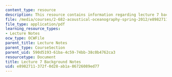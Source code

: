 ```yaml
---
content_type: resource
description: This resource contains information regarding lecture 7 background notes.
file: /media/courses/2-682-acoustical-oceanography-spring-2012/e8982711372f0d28ab1a86726089ed77_MIT2_682S12_bglec07.pdf
file_type: application/pdf
learning_resource_types:
- Lecture Notes
ocw_type: OCWFile
parent_title: Lecture Notes
parent_type: CourseSection
parent_uid: 590d5193-61ba-4c59-74bb-38c0b4762ca3
resourcetype: Document
title: Lecture 7 Background Notes
uid: e8982711-372f-0d28-ab1a-86726089ed77
---
```

